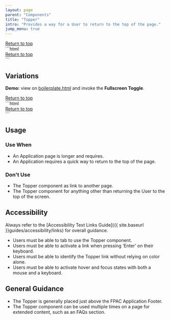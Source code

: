 ```yaml
---
layout: page
parent: "Components"
title: "Topper"
intro: "Provides a way for a User to return to the top of the page."
jump_menu: true
---
```


<div class="ds-preview">
  <div class="fsa-topper">
    <div class="fsa-topper__bd">
      <a class="fsa-topper__link" href="#main-content">Return to top</a>
    </div>
  </div>
</div>
```html
<div class="fsa-topper">
  <div class="fsa-topper__bd">
    <a class="fsa-topper__link" href="#main-content">Return to top</a>
  </div>
</div>
```

## Variations

<div class="fsa-alert fsa-alert--info fsa-alert--no-icon">
  <div class="fsa-alert__body">
    <p class="fsa-alert__text"><strong>Demo:</strong> view on <a href="https://usda-fsa.github.io/fsa-style/boilerplate.html">boilerplate.html</a> and invoke the <strong>Fullscreen Toggle</strong>.</p>
  </div>
</div>

<div class="ds-preview">
  <div class="fsa-topper fsa-topper--fullscreen">
    <div class="fsa-topper__bd">
      <a class="fsa-topper__link" href="#main-content">Return to top</a>
    </div>
  </div>
</div>
```html
<div class="fsa-topper fsa-topper--fullscreen">
  <div class="fsa-topper__bd">
    <a class="fsa-topper__link" href="#main-content">Return to top</a>
  </div>
</div>
```

## Usage

### Use When

* An Application page is longer and requires.
* An Application requires a quick way to return to the top of the page.

### Don't Use

* The Topper component as link to another page.
* The Topper component for anything other than returning the User to the top of the screen.

## Accessibility

Always refer to the [Accessibility Text Links Guide]({{ site.baseurl }}guides/accessibility/links) for overall guidance.

* Users must be able to tab to use the Topper component.
* Users must be able to activate a link when pressing ‘Enter’ on their keyboard.
* Users must be able to identify the Topper link without relying on color alone.
* Users must be able to activate hover and focus states with both a mouse and a keyboard.

## General Guidance

* The Topper is generally placed just above the FPAC Application Footer.
* The Topper component can be used multiple times on a page for extended content, such as an FAQs section.
